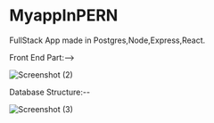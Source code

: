 # MyappInPERN

FullStack App made in Postgres,Node,Express,React.


Front End Part:-->

![Screenshot (2)](https://user-images.githubusercontent.com/97330477/157857352-5d504402-372b-4334-ae8f-42a9d3688be3.png)


Database Structure:--

![Screenshot (3)](https://user-images.githubusercontent.com/97330477/157857550-43d9bd5c-0b6d-4f5f-89dc-7dffef5a3033.png)



